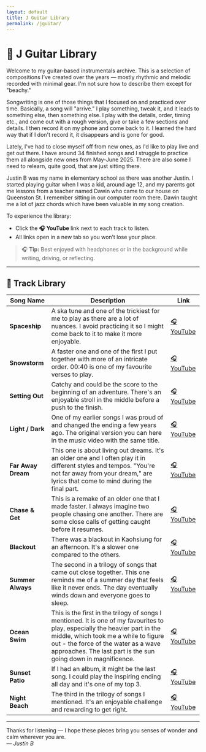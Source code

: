 ```yaml
---
layout: default
title: J Guitar Library
permalink: /jguitar/
---
```


# 🎸 J Guitar Library

Welcome to my guitar-based instrumentals archive. This is a selection of compositions I’ve created over the years — mostly rhythmic and melodic recorded with minimal gear. I'm not sure how to describe them except for "beachy." 

Songwriting is one of those things that I focused on and practiced over time. Basically, a song will "arrive." I play something, tweak it, and it leads to something else, then something else. I play with the details, order, timing etc., and come out with a rough version, give or take a few sections and details. I then record it on my phone and come back to it. I learned the hard way that if I don't record it, it disappears and is gone for good. 

Lately, I've had to close myself off from new ones, as I'd like to play live and get out there. I have around 34 finished songs and I struggle to practice them all alongside new ones from May-June 2025. There are also some I need to relearn, quite good, that are just sitting there. 

Justin B was my name in elementary school as there was another Justin. I started playing guitar when I was a kid, around age 12, and my parents got me lessons from a teacher named Dawin who came to our house on Queenston St. I remember sitting in our computer room there. Dawin taught me a lot of jazz chords which have been valuable in my song creation. 

To experience the library:

- Click the **🎧 YouTube** link next to each track to listen.
- All links open in a new tab so you won’t lose your place.

> 🎧 **Tip:** Best enjoyed with headphones or in the background while writing, driving, or reflecting.

---

## 🎼 Track Library

| Song Name | Description | Link |
|-----------|-------------|------|
| **Spaceship** | A ska tune and one of the trickiest for me to play as there are a lot of nuances. I avoid practicing it so I might come back to it to make it more enjoyable. | <a href="https://youtu.be/QNKRSZWxMEQ" target="_blank">🎧 YouTube</a> |
| **Snowstorm** | A faster one and one of the first I put together with more of an intricate order. 00:40 is one of my favourite verses to play. | <a href="https://youtu.be/NTPH-K12Bzc" target="_blank">🎧 YouTube</a> |
| **Setting Out** | Catchy and could be the score to the beginning of an adventure. There's an enjoyable stroll in the middle before a push to the finish. | <a href="https://youtu.be/k_thBbxHJyE" target="_blank">🎧 YouTube</a> |
| **Light / Dark** | One of my earlier songs I was proud of and changed the ending a few years ago. The original version you can here in the music video with the same title. | <a href="https://youtu.be/IGEiQF20mUA" target="_blank">🎧 YouTube</a> |
| **Far Away Dream** | This one is about living out dreams. It's an older one and I often play it in different styles and tempos. "You're not far away from your dream," are lyrics that come to mind during the final part. | <a href="https://youtu.be/6XLQR9l9paE" target="_blank">🎧 YouTube</a> |
| **Chase & Get** | This is a remake of an older one that I made faster. I always imagine two people chasing one another. There are some close calls of getting caught before it resumes.| <a href="https://youtu.be/sSm2jZrl3Ng" target="_blank">🎧 YouTube</a> |
| **Blackout** | There was a blackout in Kaohsiung for an afternoon. It's a slower one compared to the others.| <a href="https://youtu.be/vFfKUgHa2kU" target="_blank">🎧 YouTube</a> |
| **Summer Always** | The second in a trilogy of songs that came out close together. This one reminds me of a summer day that feels like it never ends. The day eventually winds down and everyone goes to sleep. | <a href="https://youtu.be/9q3H9Du1ot4" target="_blank">🎧 YouTube</a> |
| **Ocean Swim** | This is the first in the trilogy of songs I mentioned. It is one of my favourites to play, especially the heavier part in the middle, which took me a while to figure out - the force of the water as a wave approaches. The last part is the sun going down in magnificence. | <a href="https://youtu.be/5mw_AyPNcBI" target="_blank">🎧 YouTube</a> |
| **Sunset Patio** | If I had an album, it might be the last song. I could play the inspiring ending all day and it's one of my top 3. | <a href="https://youtu.be/Z1nmlRYeMsc" target="_blank">🎧 YouTube</a> |
| **Night Beach** | The third in the trilogy of songs I mentioned. It's an enjoyable challenge and rewarding to get right. | <a href="https://youtu.be/RGQ9eQTyPW4" target="_blank">🎧 YouTube</a> |

---

Thanks for listening — I hope these pieces bring you senses of wonder and calm wherever you are.  
— *Justin B*
